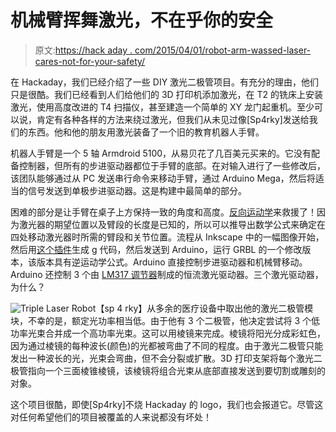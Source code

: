 # 机械臂挥舞激光，不在乎你的安全

> 原文:[https://hack aday . com/2015/04/01/robot-arm-wassed-laser-cares-not-for-your-safety/](https://hackaday.com/2015/04/01/robot-arm-wields-laser-cares-not-for-your-safety/)

在 Hackaday，我们已经介绍了一些 DIY 激光二极管项目。有充分的理由，他们只是很酷。我们已经看到人们给他们的 3D 打印机添加激光，在 T2 的铣床上安装激光，使用高度改进的 T4 扫描仪，甚至建造一个简单的 XY 龙门起重机。至少可以说，肯定有各种各样的方法来绕过激光，但我们从未见过像[Sp4rky]发送给我们的东西。他和他的朋友用激光装备了一个旧的教育机器人手臂。

机器人手臂是一个 5 轴 Armdroid 5100，从易贝花了几百美元买来的。它没有配备控制器，但所有的步进驱动器都位于手臂的底部。在对输入进行了一些修改后，该团队能够通过从 PC 发送串行命令来移动手臂，通过 Arduino Mega，然后将适当的信号发送到单极步进驱动器。这是构建中最简单的部分。

困难的部分是让手臂在桌子上方保持一致的角度和高度。[反向运动学](http://en.wikipedia.org/wiki/Inverse_kinematics)来救援了！因为激光器的期望位置以及臂段的长度是已知的，所以可以推导出数学公式来确定在四处移动激光器时所需的臂段和关节位置。流程从 Inkscape 中的一幅图像开始，然后用[这个插件](http://hackaday.io/project/4828-raster-2-laser-gcode-generator)生成 g 代码，然后发送到 Arduino，运行 GRBL 的一个修改版本，该版本具有逆运动学公式。Arduino 直接控制步进驱动器和机械臂移动。Arduino 还控制 3 个由 [LM317 调节器](http://www.instructables.com/id/How-to-build-a-laser-general-guide/step5/Step-3-Driver/?lang=es)制成的恒流激光驱动器。三个激光驱动器，为什么？

![Triple Laser Robot](../Images/675fda7845a30d1fda64d1b6da96bcbd.png)【sp 4 rky】从多余的医疗设备中取出他的激光二极管模块，不幸的是，额定光功率相当低。由于他有 3 个二极管，他决定尝试将 3 个低功率光束合并成一个高功率光束。这可以用棱镜来完成。棱镜将阳光分成彩虹色，因为通过棱镜的每种波长(颜色)的光都被弯曲了不同的程度。由于激光二极管只能发出一种波长的光，光束会弯曲，但不会分裂或扩散。3D 打印支架将每个激光二极管指向一个三面棱锥棱镜，该棱镜将组合光束从底部直接发送到要切割或雕刻的对象。

这个项目很酷，即使[Sp4rky]不烧 Hackaday 的 logo，我们也会报道它。尽管这对任何希望他们的项目被覆盖的人来说都没有坏处！